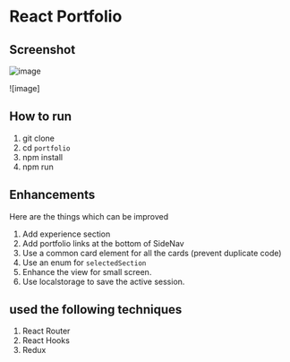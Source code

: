 # React Portfolio


## Screenshot

![image]()

![image]

## How to run

1. git clone 
2. cd `portfolio`
3. npm install
4. npm run

## Enhancements

Here are the things which can be improved

1. Add experience section
2. Add portfolio links at the bottom of SideNav
3. Use a common card element for all the cards (prevent duplicate code)
4. Use an enum for `selectedSection`
5. Enhance the view for small screen.
6. Use localstorage to save the active session.

## used the following techniques 

1. React Router
2. React Hooks
3. Redux
